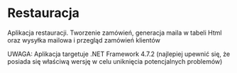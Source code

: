 # Restauracja
Aplikacja restauracji. Tworzenie zamówień, generacja maila w tabeli Html oraz wysyłka mailowa i przegląd zamówień klientów

UWAGA:
Aplikacja targetuje .NET Framework 4.7.2 (najlepiej upewnić się, że posiada się właściwą wersję w celu uniknięcia potencjalnych problemów)
